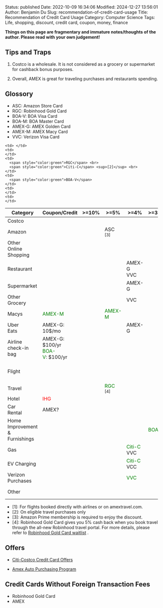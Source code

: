 Status: published
Date: 2022-10-09 16:34:06
Modified: 2024-12-27 13:56:01
Author: Benjamin Du
Slug: recommendation-of-credit-card-usage
Title: Recommendation of Credit Card Usage
Category: Computer Science
Tags: Life, shopping, discount, credit card, coupon, money, finance

**Things on this page are fragmentary and immature notes/thoughts of the author. Please read with your own judgement!**

## Tips and Traps

1. Costco is a wholesale. It is not considered as a grocery or supermarket for cashback bonus purposes.

2. Overall, AMEX is great for traveling purchases and restaurants spending.

## Glossory

- ASC: Amazon Store Card
- RGC: Robinhood Gold Card
- BOA-V: BOA Visa Card
- BOA-M: BOA Master Card
- AMEX-G: AMEX Golden Card
- AMEX-M: AMEX Macy Card
- VVC: Verizon Visa Card

<table>
<thead>
  <tr>
    <th>Category</th>
    <th>Coupon/Credit</th>
    <th>&gt;=10%</th>
    <th>&gt;=5%</th>
    <th>&gt;=4%</th>
    <th>&gt;=3.5%</th>
    <th>&gt;=3%</th>
    <th>&gt;=2.5%</th>
    <th>&gt;=2%</th>
    <th>&gt;=1.5%</th>
  </tr>
</thead>
<tbody>
  <tr>
    <td>Costco</td>
    <td></td>
    <td></td>
    <td></td>
    <td></td>
    <td>
      <span style="color:green"></span>
    </td>
    <td> <span style="color:green">RGC</span> </td>
    <td>
      <span style="color:green">BOA-M</span> <br>
      <span style="color:red"></span>
    </td>
    <td>
      <span style="color:green">Citi-C</span><br>
    </td>
    <td>
    </td>
  </tr>
  <tr>
    <td>
      Amazon
    </td>
    <td></td>
    <td></td>
    <td>
        ASC <sup>[3]</sup>
    </td>
    <td>
      <span style="color:red"></span> <br>
    </td>
    <td></td>
    <td> 
      <span style="color:red">BOA-V</span> <br>
      <span style="color:green">RGC</span> 
    </td>
    <td>
      <span style="color:green"></span>
    </td>
    <td>
    </td>
    <td>
      <span style="color:green">BOA-V</span>
    </td>
  </tr>
  <tr>
    <td>
      Other <br>
      Online <br>
      Shopping
    </td>
    <td></td>
    <td></td>
    <td></td>
    <td>
    </td>
    <td></td>
    <td> 
      <span style="color:red">BOA-V</span> <br>
      <span style="color:green">RGC</span> 
    </td>
    <td>
    </td>
    <td>
    </td>
    <td>
      <span style="color:green">BOA-V</span>
    </td>
  </tr>
  <tr>
    <td>Restaurant</td>
    <td></td>
    <td></td>
    <td></td>
    <td>
        AMEX-G <br>
        VVC
    </td>
    <td>
    </td>
    <td>
      <span style="color:green">RGC</span><br>
      <span style="color:green">Citi-C</span><br>
    </td>
    <td>
    </td>
    <td>
    </td>
    <td>
    </td>
  </tr>
  <tr>
    <td>Supermarket</td>
    <td></td>
    <td></td>
    <td></td>
    <td>AMEX-G</td>
    <td>
    </td>
    <td> 
      <span style="color:green">RGC</span>
    </td>
    <td>
    </td>
    <td>
    </td>
    <td>
    </td>
  </tr>
  <tr>
    <td>Other <br> Grocery</td>
    <td></td>
    <td></td>
    <td></td>
    <td>
      VVC
    </td>
    <td></td>
    <td> 
      <span style="color:green">RGC</span>
    </td>
    <td>
      <span style="color:green">BOA-M</span>
    </td>
    <td>
    </td>
    <td>
    </td>
  </tr>
  <tr>
    <td>Macys</td>
    <td>
      <span style="color:green">AMEX-M</span><br>
    </td>
    <td></td>
    <td>
      <span style="color:green">AMEX-M</span><br>
    </td>
    <td></td>
    <td></td>
    <td> 
      <span style="color:green">RGC</span>
    </td>
    <td>
    </td>
    <td>
    </td>
    <td>
    </td>
  </tr>
  <tr>
    <td>
      Uber <br>
      Eats
    </td>
    <td>AMEX-G: 10$/mo</td>
    <td></td>
    <td></td>
    <td>AMEX-G</td>
    <td></td>
    <td>
      <span style="color:green">RGC</span><br>
    </td>
    <td>
    </td>
    <td>
    </td>
    <td>
    </td>
  </tr>
  <tr>
    <td>
      Airline <br> 
      check-in <br>
      bag
    </td>
    <td>
      AMEX-G: $100/yr<br>
      <span style="color:green">BOA-V</span>:&nbsp$100/yr
    </td>
    <td></td>
    <td></td>
    <td></td>
    <td></td>
    <td> 
      <span style="color:green">RGC</span>
    </td>
    <td>
    </td>
    <td>
    </td>
    <td>
    </td>
  </tr>
  <tr>
    <td>Flight</td>
    <td></td>
    <td></td>
    <td></td>
    <td> </td>
    <td>
    </td>
    <td>
      <span style="color:green">RGC</span> <br>
      AMEX-G <sup> [1] </sup>
    </td>
    <td>
      <span style="color:green">BOA-V</span>
    </td>
    <td>
    </td>
    <td>
    </td>
  </tr>
  <tr>
    <td>Travel</td>
    <td></td>
    <td></td>
    <td>
      <span style="color:green">RGC</span> <sup>[4]</sup>
    </td>

    <td> </td>
    <td>
    </td>
    <td>
      <span style="color:green">RGC</span> <br>
      <span style="color:green">Citi-C</span> <sup>[2]</sup> <br>
    </td>
    <td>
      <span style="color:green">BOA-V</span>
    </td>
    <td>
    </td>
    <td>
    </td>
  </tr>
  <tr>
    <td>Hotel</td>
    <td>
      <span style="color:red">IHG</span>
    </td>
    <td></td>
    <td></td>
    <td></td>
    <td></td>
    <td> 
      <span style="color:green">RGC</span>
    </td>
    <td>
    </td>
    <td>
    </td>
    <td>
    </td>
  </tr>
  <tr>
    <td>
      Car <br>
      Rental
    </td>
    <td>
      AMEX?
    </td>
    <td></td>
    <td></td>
    <td> </td>
    <td></td>
    <td> 
      <span style="color:green">RGC</span>
    </td>
    <td>
    </td>
    <td>
    </td>
    <td>
    </td>
  </tr>
  <tr>
    <td>
      Home <br>
      Improvement <br>
      &amp; Furnishings
    </td>
    <td> </td>
    <td></td>
    <td>
    </td>
    <td> </td>
    <td>
      <span style="color:green">BOA-M</span> <br>
    </td>
    <td> 
      <span style="color:green">RGC</span>
    </td>
    <td> </td>
    <td> </td>
    <td> </td>
  </tr>
  <tr>
    <td>Gas</td>
    <td></td>
    <td></td>
    <td></td>
    <td>
      <span style="color:green">Citi-C</span><br>
      VVC
    </td>
    <td></td>
    <td> 
      <span style="color:green">RGC</span>
    </td>
    <td>
    </td>
    <td>
    </td>
    <td>
    </td>
  </tr>
  <tr>
    <td>EV Charging</td>
    <td></td>
    <td></td>
    <td></td>
    <td>
      <span style="color:green">Citi-C</span><br>
      VCC
    </td>
    <td></td>
    <td> 
      <span style="color:green">RGC</span>
    </td>
    <td>
      <span style="color:green"></span>
    </td>
    <td>
      <span style="color:green"></span><br>
    </td>
    <td>
      <span style="color:green"></span>
    </td>
  </tr>
  <tr>
    <td>Verizon Purchases</td>
    <td></td>
    <td></td>
    <td></td>
    <td>
      <span style="color:green">VVC</span>
    </td>
    <td></td>
    <td> 
      <span style="color:green">RGC</span>
    </td>
    <td>
      <span style="color:green"></span>
    </td>
    <td>
      <span style="color:green"></span><br>
    </td>
    <td>
      <span style="color:green"></span>
    </td>
  </tr>
  <tr>
    <td>Other</td>
    <td></td>
    <td></td>
    <td></td>
    <td></td>
    <td></td>
    <td> 
      <span style="color:green">RGC</span>
    </td>
    <td>
    </td>
    <td>
      <span style="color:green">BOA-V</span><br>
    </td>
    <td>
    </td>
  </tr>
</tbody>
</table>

- [1]: For flights booked directly with airlines or on amextravel.com.
- [2]: On eligible travel purchases only
- [3]: Amazon Prime membership is required to enjoy the discount.
- [4]: Robinhood Gold Card gives you 5% cash back 
    when you book travel through the all-new Robinhood travel portal.
    For more details,
    please refer to
    [Robinhood Gold Card waitlist](https://robinhood.com/us/en/support/articles/robinhood-gold-card-waitlist/)
    .

## Offers

- [Citi-Costco Credit Card Offers](https://online.citi.com/US/ag/citioffersforyou)

- [Amex Auto Purchasing Program](https://global.americanexpress.com/card-benefits/detail/auto-purchase-program/gold?account_key=F9F70B1ECFC6CC21CC84700CE77CAD92)

## Credit Cards Without Foreign Transaction Fees

- Robinhood Gold Card
- AMEX
